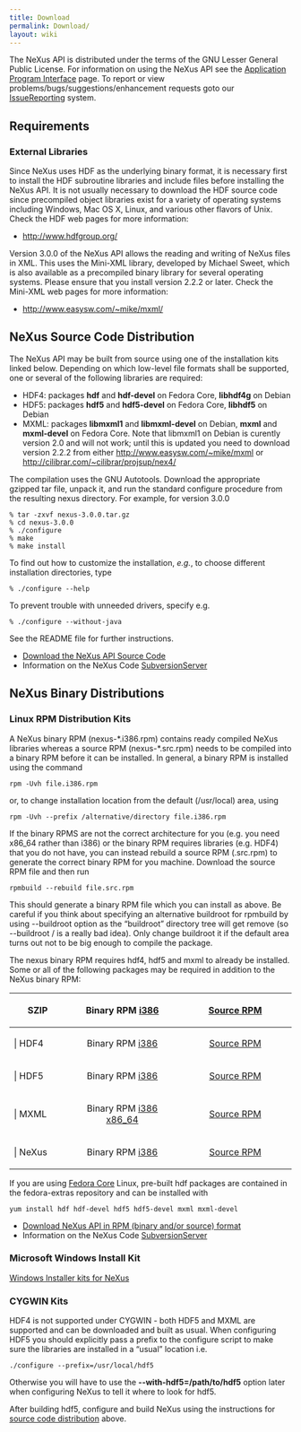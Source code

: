 ```yaml
---
title: Download
permalink: Download/
layout: wiki
---
```


The NeXus API is distributed under the terms of the GNU Lesser General
Public License. For information on using the NeXus API see the
[Application Program
Interface](Application_Program_Interface "wikilink") page. To report or
view problems/bugs/suggestions/enhancement requests goto our
[IssueReporting](IssueReporting "wikilink") system.

Requirements
------------

### External Libraries

Since NeXus uses HDF as the underlying binary format, it is necessary
first to install the HDF subroutine libraries and include files before
installing the NeXus API. It is not usually necessary to download the
HDF source code since precompiled object libraries exist for a variety
of operating systems including Windows, Mac OS X, Linux, and various
other flavors of Unix. Check the HDF web pages for more information:

-   <http://www.hdfgroup.org/>

Version 3.0.0 of the NeXus API allows the reading and writing of NeXus
files in XML. This uses the Mini-XML library, developed by Michael
Sweet, which is also available as a precompiled binary library for
several operating systems. Please ensure that you install version 2.2.2
or later. Check the Mini-XML web pages for more information:

-   <http://www.easysw.com/~mike/mxml/>

NeXus Source Code Distribution
------------------------------

The NeXus API may be built from source using one of the installation
kits linked below. Depending on which low-level file formats shall be
supported, one or several of the following libraries are required:

-   HDF4: packages **hdf** and **hdf-devel** on Fedora Core,
    **libhdf4g** on Debian
-   HDF5: packages **hdf5** and **hdf5-devel** on Fedora Core,
    **libhdf5** on Debian
-   MXML: packages **libmxml1** and **libmxml-devel** on Debian,
    **mxml** and **mxml-devel** on Fedora Core. Note that libmxml1 on
    Debian is curently version 2.0 and will not work; until this is
    updated you need to download version 2.2.2 from either
    <http://www.easysw.com/~mike/mxml> or
    <http://cilibrar.com/~cilibrar/projsup/nex4/>

The compilation uses the GNU Autotools. Download the appropriate gzipped
tar file, unpack it, and run the standard configure procedure from the
resulting nexus directory. For example, for version 3.0.0

    % tar -zxvf nexus-3.0.0.tar.gz
    % cd nexus-3.0.0
    % ./configure 
    % make
    % make install

To find out how to customize the installation, *e.g.*, to choose
different installation directories, type

    % ./configure --help

To prevent trouble with unneeded drivers, specify e.g.

    % ./configure --without-java

See the README file for further instructions.

-   [Download the NeXus API Source
    Code](http://download.nexusformat.org/kits/)
-   Information on the NeXus Code
    [SubversionServer](SubversionServer "wikilink")

NeXus Binary Distributions
--------------------------

### Linux RPM Distribution Kits

A NeXus binary RPM (nexus-\*.i386.rpm) contains ready compiled NeXus
libraries whereas a source RPM (nexus-\*.src.rpm) needs to be compiled
into a binary RPM before it can be installed. In general, a binary RPM
is installed using the command

    rpm -Uvh file.i386.rpm

or, to change installation location from the default (/usr/local) area,
using

    rpm -Uvh --prefix /alternative/directory file.i386.rpm

If the binary RPMS are not the correct architecture for you (e.g. you
need x86\_64 rather than i386) or the binary RPM requires libraries
(e.g. HDF4) that you do not have, you can instead rebuild a source RPM
(.src.rpm) to generate the correct binary RPM for you machine. Download
the source RPM file and then run

    rpmbuild --rebuild file.src.rpm

This should generate a binary RPM file which you can install as above.
Be careful if you think about specifying an alternative buildroot for
rpmbuild by using --buildroot option as the “buildroot” directory tree
will get remove (so --buildroot / is a really bad idea). Only change
buildroot it if the default area turns out not to be big enough to
compile the package.

The nexus binary RPM requires hdf4, hdf5 and mxml to already be
installed. Some or all of the following packages may be required in
addition to the NeXus binary RPM:

<table>
<colgroup>
<col width="20%" />
<col width="40%" />
<col width="40%" />
</colgroup>
<thead>
<tr class="header">
<th><p>SZIP</p></th>
<th align="center"><p>Binary RPM <a href="http://download.nexusformat.org/kits/rpm/szip-2.0-1.i386.rpm">i386</a></p></th>
<th align="center"><p><a href="http://download.nexusformat.org/kits/rpm/szip-2.0-1.src.rpm">Source RPM</a></p></th>
</tr>
</thead>
<tbody>
<tr class="odd">
<td><p>| HDF4</p></td>
<td align="center"><p>Binary RPM <a href="http://download.nexusformat.org/kits/rpm/hdf-4.2.1-1.i386.rpm">i386</a></p></td>
<td align="center"><p><a href="http://download.nexusformat.org/kits/rpm/hdf-4.2.1-1.src.rpm">Source RPM</a></p></td>
</tr>
<tr class="even">
<td><p>| HDF5</p></td>
<td align="center"><p>Binary RPM <a href="http://download.nexusformat.org/kits/rpm/hdf5-1.6.4-1.i386.rpm">i386</a></p></td>
<td align="center"><p><a href="http://download.nexusformat.org/kits/rpm/hdf5-1.6.4-1.src.rpm">Source RPM</a></p></td>
</tr>
<tr class="odd">
<td><p>| MXML</p></td>
<td align="center"><p>Binary RPM <a href="http://download.nexusformat.org/kits/rpm/mxml-2.2.2-1.i386.rpm">i386</a> <a href="http://download.nexusformat.org/kits/rpm/mxml-2.2.2-1.x86_64.rpm">x86_64</a></p></td>
<td align="center"><p><a href="http://download.nexusformat.org/kits/rpm/mxml-2.2.2-1.src.rpm">Source RPM</a></p></td>
</tr>
<tr class="even">
<td><p>| NeXus</p></td>
<td align="center"><p>Binary RPM <a href="http://download.nexusformat.org/kits/rpm/nexus-4.0.0-0.i386.rpm">i386</a></p></td>
<td align="center"><p><a href="http://download.nexusformat.org/kits/rpm/nexus-4.0.0-0.src.rpm">Source RPM</a></p></td>
</tr>
</tbody>
</table>

If you are using [Fedora Core](http://fedora.redhat.com/) Linux,
pre-built hdf packages are contained in the fedora-extras repository and
can be installed with

    yum install hdf hdf-devel hdf5 hdf5-devel mxml mxml-devel

-   [Download NeXus API in RPM (binary and/or source)
    format](http://download.nexusformat.org/kits/)
-   Information on the NeXus Code
    [SubversionServer](SubversionServer "wikilink")

### Microsoft Windows Install Kit

[Windows Installer kits for
NeXus](http://download.nexusformat.org/kits/windows/)

### CYGWIN Kits

HDF4 is not supported under CYGWIN - both HDF5 and MXML are supported
and can be downloaded and built as usual. When configuring HDF5 you
should explicitly pass a prefix to the configure script to make sure the
libraries are installed in a “usual” location i.e.

    ./configure --prefix=/usr/local/hdf5

Otherwise you will have to use the **--with-hdf5=/path/to/hdf5** option
later when configuring NeXus to tell it where to look for hdf5.

After building hdf5, configure and build NeXus using the instructions
for [ source code
distribution](#NeXus_Source_Code_Distribution "wikilink") above.

